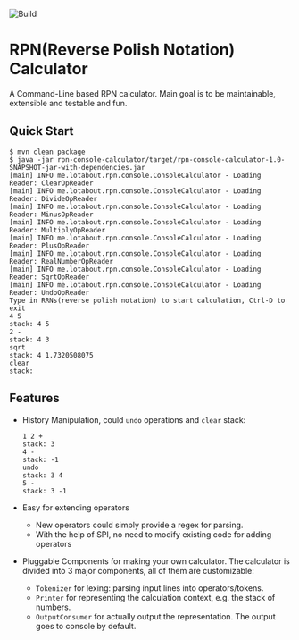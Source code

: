 ![Build](https://github.com/lotabout/rpn-calculator/workflows/Java%20CI%20with%20Maven/badge.svg)

# RPN(Reverse Polish Notation) Calculator

A Command-Line based RPN calculator. Main goal is to be maintainable,
extensible and testable and fun.

## Quick Start

```console
$ mvn clean package
$ java -jar rpn-console-calculator/target/rpn-console-calculator-1.0-SNAPSHOT-jar-with-dependencies.jar
[main] INFO me.lotabout.rpn.console.ConsoleCalculator - Loading Reader: ClearOpReader
[main] INFO me.lotabout.rpn.console.ConsoleCalculator - Loading Reader: DivideOpReader
[main] INFO me.lotabout.rpn.console.ConsoleCalculator - Loading Reader: MinusOpReader
[main] INFO me.lotabout.rpn.console.ConsoleCalculator - Loading Reader: MultiplyOpReader
[main] INFO me.lotabout.rpn.console.ConsoleCalculator - Loading Reader: PlusOpReader
[main] INFO me.lotabout.rpn.console.ConsoleCalculator - Loading Reader: RealNumberOpReader
[main] INFO me.lotabout.rpn.console.ConsoleCalculator - Loading Reader: SqrtOpReader
[main] INFO me.lotabout.rpn.console.ConsoleCalculator - Loading Reader: UndoOpReader
Type in RRNs(reverse polish notation) to start calculation, Ctrl-D to exit
4 5
stack: 4 5
2 -
stack: 4 3
sqrt
stack: 4 1.7320508075
clear
stack:
```

## Features

* History Manipulation, could `undo` operations and `clear` stack:

    ```console
    1 2 +
    stack: 3
    4 -
    stack: -1
    undo
    stack: 3 4
    5 -
    stack: 3 -1
    ```

* Easy for extending operators
    * New operators could simply provide a regex for parsing.
    * With the help of SPI, no need to modify existing code for adding operators

* Pluggable Components for making your own calculator. The calculator is
  divided into 3 major components, all of them are customizable:
    * `Tokenizer` for lexing: parsing input lines into operators/tokens.
    * `Printer` for representing the calculation context, e.g. the stack of numbers.
    * `OutputConsumer` for actually output the representation. The output goes to console by default.
